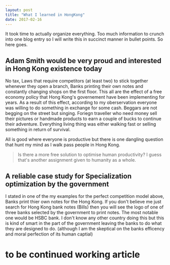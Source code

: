 ```yaml
---
layout: post
title: "What I learned in HongKong"
date: 2017-02-16
---
```


It took time to actually organize everything. Too much information to crunch into one blog entry so I will write this in succinct manner in bullet points.
So here goes.

Adam Smith would be very proud and interested in Hong Kong existence today
--------------------------------------------------------------------------

No tax, Laws that require competitors (at least two) to stick together whenever they open a branch, Banks printing their own notes and
constantly changing shops on the first floor. This all are the effect of a free economy policy that Hong Kong's governement have been implementing for years.
As a result of this effect, according to my oberservation everyone was willing to do something in exchange for some cash. Beggars are not begging on the street but singing.
Foriegn traveller who need money sell their pictures or handmade products to earn a couple of bucks to continue their adventure. Everything living thing was either walking fast or selling something in return of survival.

All is good where everyone is productive but there is one dangling question that hunt my mind as I walk pass people in Hong Kong. 
>Is there a more free solution to optimise human productivity? 
I guess that's another assignment given to humanity as a whole.

A reliable case study for Specialization optimization by the government
-----------------------------------------------------------------------

I stated in one of the my examples for the perfect competition model above, Banks print thier own notes for the Hong Kong. If you don't believe me just search for Hong Kong bank notes (Bills) then you will see the logo of one of three banks selected by the government to print notes. The most notable one would be HSBC bank. I don't know any other country doing this but this is kind of smart in the part of the government leaving the banks to do what they are designed to do. (although I am the skeptical on the banks efficency and moral perfection of its human captial)

to be continued working article
==
